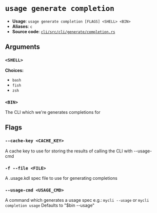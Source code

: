 # `usage generate completion`

- **Usage**: `usage generate completion [FLAGS] <SHELL> <BIN>`
- **Aliases**: `c`
- **Source code**: [`cli/src/cli/generate/completion.rs`](https://github.com/jdx/usage/blob/main/cli/src/cli/generate/completion.rs)

## Arguments

### `<SHELL>`

**Choices:**

- `bash`
- `fish`
- `zsh`

### `<BIN>`

The CLI which we're generates completions for

## Flags

### `--cache-key <CACHE_KEY>`

A cache key to use for storing the results of calling the CLI with --usage-cmd

### `-f --file <FILE>`

A .usage.kdl spec file to use for generating completions

### `--usage-cmd <USAGE_CMD>`

A command which generates a usage spec e.g.: `mycli --usage` or `mycli completion usage` Defaults to "$bin --usage"
